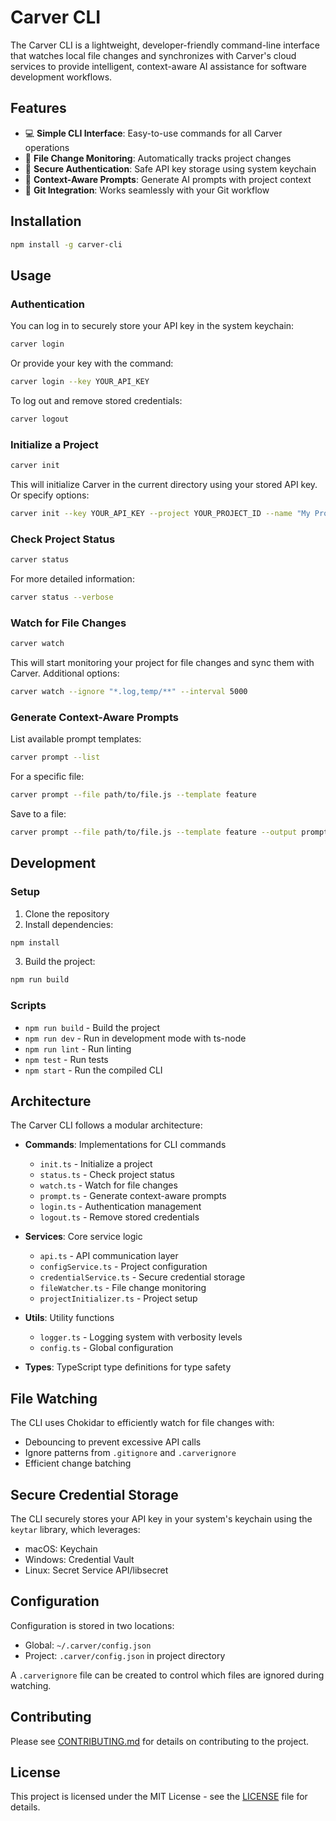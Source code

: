 # Carver CLI

The Carver CLI is a lightweight, developer-friendly command-line interface that watches local file changes and synchronizes with Carver's cloud services to provide intelligent, context-aware AI assistance for software development workflows.

## Features

- 💻 **Simple CLI Interface**: Easy-to-use commands for all Carver operations
- 🔄 **File Change Monitoring**: Automatically tracks project changes
- 🔐 **Secure Authentication**: Safe API key storage using system keychain
- 🧠 **Context-Aware Prompts**: Generate AI prompts with project context
- 🚀 **Git Integration**: Works seamlessly with your Git workflow

## Installation

```bash
npm install -g carver-cli
```

## Usage

### Authentication

You can log in to securely store your API key in the system keychain:

```bash
carver login
```

Or provide your key with the command:

```bash
carver login --key YOUR_API_KEY
```

To log out and remove stored credentials:

```bash
carver logout
```

### Initialize a Project

```bash
carver init
```

This will initialize Carver in the current directory using your stored API key. Or specify options:

```bash
carver init --key YOUR_API_KEY --project YOUR_PROJECT_ID --name "My Project"
```

### Check Project Status

```bash
carver status
```

For more detailed information:

```bash
carver status --verbose
```

### Watch for File Changes

```bash
carver watch
```

This will start monitoring your project for file changes and sync them with Carver. Additional options:

```bash
carver watch --ignore "*.log,temp/**" --interval 5000
```

### Generate Context-Aware Prompts

List available prompt templates:

```bash
carver prompt --list
```

For a specific file:

```bash
carver prompt --file path/to/file.js --template feature
```

Save to a file:

```bash
carver prompt --file path/to/file.js --template feature --output prompt.md
```

## Development

### Setup

1. Clone the repository
2. Install dependencies:

```bash
npm install
```

3. Build the project:

```bash
npm run build
```

### Scripts

- `npm run build` - Build the project
- `npm run dev` - Run in development mode with ts-node
- `npm run lint` - Run linting
- `npm test` - Run tests
- `npm start` - Run the compiled CLI

## Architecture

The Carver CLI follows a modular architecture:

- **Commands**: Implementations for CLI commands
  - `init.ts` - Initialize a project
  - `status.ts` - Check project status
  - `watch.ts` - Watch for file changes
  - `prompt.ts` - Generate context-aware prompts
  - `login.ts` - Authentication management
  - `logout.ts` - Remove stored credentials

- **Services**: Core service logic
  - `api.ts` - API communication layer
  - `configService.ts` - Project configuration 
  - `credentialService.ts` - Secure credential storage
  - `fileWatcher.ts` - File change monitoring
  - `projectInitializer.ts` - Project setup

- **Utils**: Utility functions
  - `logger.ts` - Logging system with verbosity levels
  - `config.ts` - Global configuration 

- **Types**: TypeScript type definitions for type safety

## File Watching

The CLI uses Chokidar to efficiently watch for file changes with:
- Debouncing to prevent excessive API calls
- Ignore patterns from `.gitignore` and `.carverignore`
- Efficient change batching

## Secure Credential Storage

The CLI securely stores your API key in your system's keychain using the `keytar` library, which leverages:
- macOS: Keychain
- Windows: Credential Vault
- Linux: Secret Service API/libsecret

## Configuration

Configuration is stored in two locations:
- Global: `~/.carver/config.json`
- Project: `.carver/config.json` in project directory

A `.carverignore` file can be created to control which files are ignored during watching.

## Contributing

Please see [CONTRIBUTING.md](CONTRIBUTING.md) for details on contributing to the project.

## License

This project is licensed under the MIT License - see the [LICENSE](LICENSE) file for details.
